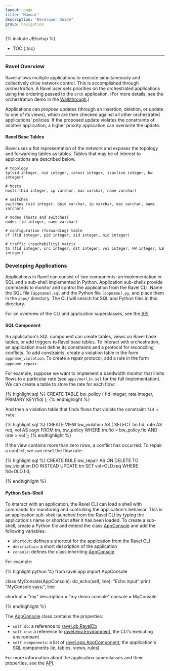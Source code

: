 ```yaml
---
layout: page
title: "Manual"
description: "Developer Guide"
group: navigation
---
```

{% include JB/setup %}

* TOC
{:toc}

-------------------------

### Ravel Overview
Ravel allows multiple applications to execute simultaneously and collectively drive network control.  This is accomplished through _orchestration_.  A Ravel user sets priorities on the orchestrated applications using the ordering passed to the `orch` application.  (For more details, see the orchestration demo in the [Walkthrough]({{site.url}}walkthrough#part-4-orchestration).)

Applications can _propose_ updates (through an insertion, deletion, or update to one of its views), which are then checked against all other orchestrated applications' policies.  If the proposed update violates the constraints of another application, a higher priority application can overwrite the update.

#### Ravel Base Tables

Ravel uses a flat representation of the network and exposes the topology and forwarding tables as tables.  Tables that may be of interest to applications are described below.

    # topology
    tp(sid integer, nid integer, ishost integer, isactive integer, bw integer)

    # hosts
    hosts (hid integer, ip varchar, mac varchar, name varchar)

    # switches
    switches (sid integer, dpid varchar, ip varchar, mac varchar, name varchar)

    # nodes (hosts and switches)
    nodes (id integer, name varchar)

    # configuration (forwarding) table
    cf (fid integer, pid integer, sid integer, nid integer)

    # traffic (reachability) matrix
    tm (fid integer, src integer, dst integer, vol integer, FW integer, LB integer)

    

### Developing Applications
Applications in Ravel can consist of two components: an implementation in SQL and a sub-shell implemented in Python.  Application sub-shells provide commands to monitor and control the application from the Ravel CLI.  Name the SQL file `[appname].sql` and the Python file `[appname].py`, and place them in the `apps/` directory.  The CLI will search for SQL and Python files in this directory.

For an overview of the CLI and application superclasses, see the [API](api/annotated.html).


#### SQL Component
An application's SQL component can create tables, views on Ravel base tables, 
or add triggers to Ravel base tables.  To interact with orchestration, an application must define its constraints and a protocol for reconciling conflicts.  To add constraints, create a violation table in the form `appname_violation`.  To create a repair protocol, add a rule in the form `appname_repair`.

For example, suppose we want to implement a bandwidth monitor that limits flows to a particular rate (see `apps/merlin.sql` for the full implementation).  We can create a table to store the rate for each flow:

{% highlight sql %}
CREATE TABLE bw_policy (
    fid      integer,
    rate     integer,
    PRIMARY KEY(fid)
);
{% endhighlight %}

And then a violation table that finds flows that violate the constraint `fid < rate`:

{% highlight sql %}
CREATE VIEW bw_violation AS (
    SELECT tm.fid, rate AS req, vol AS asgn
	FROM tm, bw_policy
	WHERE tm.fid = bw_policy.fid AND rate > vol
);
{% endhighlight %}

If the view contains more than zero rows, a conflict has occurred.  To repair a conflict, we can reset the flow rate:

{% highlight sql %}
CREATE RULE bw_repair AS
    ON DELETE TO bw_violation
    DO INSTEAD
        UPDATE tm SET vol=OLD.req WHERE fid=OLD.fid;

{% endhighlight %}

#### Python Sub-Shell
To interact with an application, the Ravel CLI can load a shell with commands for monitoring and controlling the application's behavior.  This is an application _sub-shell_ launched from the Ravel CLI by typing the application's name or shortcut after it has been loaded.  To create a sub-shell, create a Python file and extend the class [AppConsole](api/classravel_1_1app_1_1AppConsole.html) and add the following variables:

* `shortcut`: defines a shortcut for the application from the Ravel CLI
* `description`: a short description of the application
* `console`: defines the class inheriting [AppConsole](api/classravel_1_1app_1_1AppConsole.html)

For example:

{% highlight python %}
from ravel.app import AppConsole

class MyConsole(AppConsole):
        do_echo(self, line):
                "Echo input"
                print "MyConsole says:", line

shortcut = "my"
description = "my demo console"
console = MyConsole

{% endhighlight %}

The [AppConsole](api/classravel_1_1app_1_1AppConsole.html) class contains the properties:

* `self.db`: a reference to [ravel.db.RavelDb](api/classravel_1_1db_1_1RavelDb.html)
* `self.env`: a reference to [ravel.env.Environment](api/classravel_1_1env_1_1Environment.html), the CLI's executing environment
* `self.components`: a list of [ravel.app.AppComponent](api/classravel_1_1app_1_1AppComponent.html), the application's SQL components (ie, tables, views, rules)

For more information about the application superclasses and their properties, see the [API](api/annotated.html).
